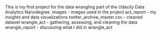 This is my first project for the data wrangling part of the Udacity Data Analytics Nanodegree.
images - images used in the project
act_report - my insights and data visualizations
twitter_archive_master.csv - cleaned dataset
wrangle_act - gathering, assessing, and cleaning the data
wrangle_report - discussing what I did in wrangle_act
